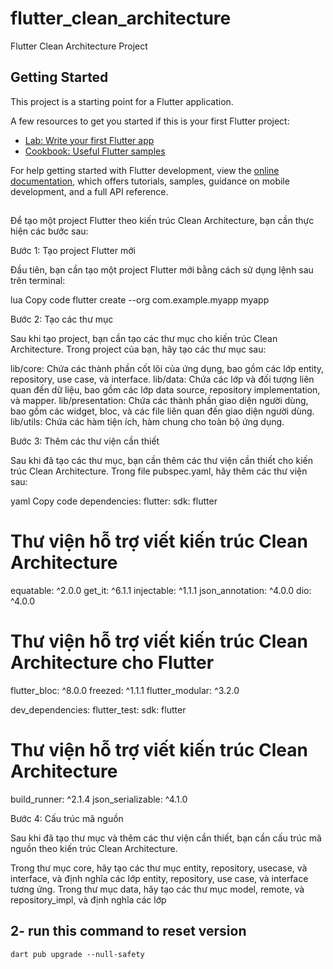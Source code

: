 # flutter_clean_architecture

Flutter Clean Architecture Project

## Getting Started

This project is a starting point for a Flutter application.

A few resources to get you started if this is your first Flutter project:

- [Lab: Write your first Flutter app](https://docs.flutter.dev/get-started/codelab)
- [Cookbook: Useful Flutter samples](https://docs.flutter.dev/cookbook)

For help getting started with Flutter development, view the
[online documentation](https://docs.flutter.dev/), which offers tutorials,
samples, guidance on mobile development, and a full API reference.

##

Để tạo một project Flutter theo kiến trúc Clean Architecture, bạn cần thực hiện các bước sau:

Bước 1: Tạo project Flutter mới

Đầu tiên, bạn cần tạo một project Flutter mới bằng cách sử dụng lệnh sau trên terminal:

lua
Copy code
flutter create --org com.example.myapp myapp


Bước 2: Tạo các thư mục

Sau khi tạo project, bạn cần tạo các thư mục cho kiến trúc Clean Architecture. Trong project của bạn, hãy tạo các thư mục sau:

lib/core: Chứa các thành phần cốt lõi của ứng dụng, bao gồm các lớp entity, repository, use case, và interface.
lib/data: Chứa các lớp và đối tượng liên quan đến dữ liệu, bao gồm các lớp data source, repository implementation, và mapper.
lib/presentation: Chứa các thành phần giao diện người dùng, bao gồm các widget, bloc, và các file liên quan đến giao diện người dùng.
lib/utils: Chứa các hàm tiện ích, hàm chung cho toàn bộ ứng dụng.

Bước 3: Thêm các thư viện cần thiết

Sau khi đã tạo các thư mục, bạn cần thêm các thư viện cần thiết cho kiến trúc Clean Architecture. Trong file pubspec.yaml, hãy thêm các thư viện sau:

yaml
Copy code
dependencies:
flutter:
sdk: flutter

# Thư viện hỗ trợ viết kiến trúc Clean Architecture
equatable: ^2.0.0
get_it: ^6.1.1
injectable: ^1.1.1
json_annotation: ^4.0.0
dio: ^4.0.0

# Thư viện hỗ trợ viết kiến trúc Clean Architecture cho Flutter
flutter_bloc: ^8.0.0
freezed: ^1.1.1
flutter_modular: ^3.2.0

dev_dependencies:
flutter_test:
sdk: flutter

# Thư viện hỗ trợ viết kiến trúc Clean Architecture
build_runner: ^2.1.4
json_serializable: ^4.1.0


Bước 4: Cấu trúc mã nguồn

Sau khi đã tạo thư mục và thêm các thư viện cần thiết, bạn cần cấu trúc mã nguồn theo kiến trúc Clean Architecture.

Trong thư mục core, hãy tạo các thư mục entity, repository, usecase, và interface, và định nghĩa các lớp entity, repository, use case, và interface tương ứng.
Trong thư mục data, hãy tạo các thư mục model, remote, và repository_impl, và định nghĩa các lớp

## 2- run this command to reset version
```
dart pub upgrade --null-safety
```
